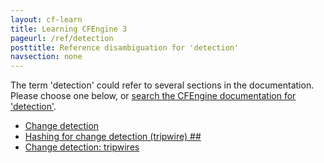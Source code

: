 ```yaml
---
layout: cf-learn
title: Learning CFEngine 3
pageurl: /ref/detection
posttitle: Reference disambiguation for 'detection'
navsection: none
---
```


The term 'detection' could refer to several sections in the documentation. Please choose one below, or
[search the CFEngine documentation for 'detection'](http://docs.cfengine.com/latest/search.html?q=detection).

- [Change detection](http://docs.cfengine.com/latest/examples-example-snippets-system-information.html#change-detection)
- [Hashing for change detection (tripwire) \#\#](http://docs.cfengine.com/latest/examples-example-snippets-system-information.html#hashing-for-change-detection-tripwire-##)
- [Change detection: tripwires](http://docs.cfengine.com/latest/guide-reporting-command-line-reports.html#change-detection-tripwires)

